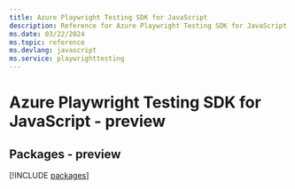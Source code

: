 ```yaml
---
title: Azure Playwright Testing SDK for JavaScript
description: Reference for Azure Playwright Testing SDK for JavaScript
ms.date: 03/22/2024
ms.topic: reference
ms.devlang: javascript
ms.service: playwrighttesting
---
```

# Azure Playwright Testing SDK for JavaScript - preview
## Packages - preview
[!INCLUDE [packages](playwright-testing-index.md)]
